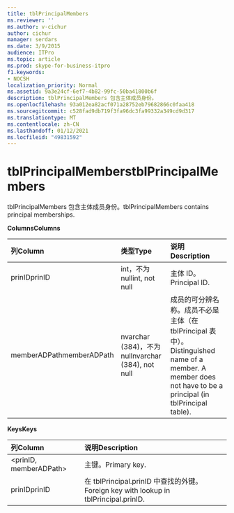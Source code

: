 ```yaml
---
title: tblPrincipalMembers
ms.reviewer: ''
ms.author: v-cichur
author: cichur
manager: serdars
ms.date: 3/9/2015
audience: ITPro
ms.topic: article
ms.prod: skype-for-business-itpro
f1.keywords:
- NOCSH
localization_priority: Normal
ms.assetid: 9a3e24cf-6ef7-4b82-99fc-50ba41800b6f
description: tblPrincipalMembers 包含主体成员身份。
ms.openlocfilehash: 93a012ea82acf071a28752eb79682866c0faa418
ms.sourcegitcommit: c528fad9db719f3fa96dc3fa99332a349cd9d317
ms.translationtype: MT
ms.contentlocale: zh-CN
ms.lasthandoff: 01/12/2021
ms.locfileid: "49831592"
---
```

# <a name="tblprincipalmembers"></a><span data-ttu-id="628b4-103">tblPrincipalMembers</span><span class="sxs-lookup"><span data-stu-id="628b4-103">tblPrincipalMembers</span></span>
 
<span data-ttu-id="628b4-104">tblPrincipalMembers 包含主体成员身份。</span><span class="sxs-lookup"><span data-stu-id="628b4-104">tblPrincipalMembers contains principal memberships.</span></span>
  
<span data-ttu-id="628b4-105">**Columns**</span><span class="sxs-lookup"><span data-stu-id="628b4-105">**Columns**</span></span>

|<span data-ttu-id="628b4-106">**列**</span><span class="sxs-lookup"><span data-stu-id="628b4-106">**Column**</span></span>|<span data-ttu-id="628b4-107">**类型**</span><span class="sxs-lookup"><span data-stu-id="628b4-107">**Type**</span></span>|<span data-ttu-id="628b4-108">**说明**</span><span class="sxs-lookup"><span data-stu-id="628b4-108">**Description**</span></span>|
|:-----|:-----|:-----|
|<span data-ttu-id="628b4-109">prinID</span><span class="sxs-lookup"><span data-stu-id="628b4-109">prinID</span></span>  <br/> |<span data-ttu-id="628b4-110">int，不为 null</span><span class="sxs-lookup"><span data-stu-id="628b4-110">int, not null</span></span>  <br/> |<span data-ttu-id="628b4-111">主体 ID。</span><span class="sxs-lookup"><span data-stu-id="628b4-111">Principal ID.</span></span>  <br/> |
|<span data-ttu-id="628b4-112">memberADPath</span><span class="sxs-lookup"><span data-stu-id="628b4-112">memberADPath</span></span>  <br/> |<span data-ttu-id="628b4-113">nvarchar (384)，不为 null</span><span class="sxs-lookup"><span data-stu-id="628b4-113">nvarchar (384), not null</span></span>  <br/> |<span data-ttu-id="628b4-p101">成员的可分辨名称。成员不必是主体（在 tblPrincipal 表中）。</span><span class="sxs-lookup"><span data-stu-id="628b4-p101">Distinguished name of a member. A member does not have to be a principal (in tblPrincipal table).</span></span>  <br/> |
   
<span data-ttu-id="628b4-116">**Keys**</span><span class="sxs-lookup"><span data-stu-id="628b4-116">**Keys**</span></span>

|<span data-ttu-id="628b4-117">**列**</span><span class="sxs-lookup"><span data-stu-id="628b4-117">**Column**</span></span>|<span data-ttu-id="628b4-118">**说明**</span><span class="sxs-lookup"><span data-stu-id="628b4-118">**Description**</span></span>|
|:-----|:-----|
|\<prinID, memberADPath\>  <br/> |<span data-ttu-id="628b4-119">主键。</span><span class="sxs-lookup"><span data-stu-id="628b4-119">Primary key.</span></span>  <br/> |
|<span data-ttu-id="628b4-120">prinID</span><span class="sxs-lookup"><span data-stu-id="628b4-120">prinID</span></span>  <br/> |<span data-ttu-id="628b4-121">在 tblPrincipal.prinID 中查找的外键。</span><span class="sxs-lookup"><span data-stu-id="628b4-121">Foreign key with lookup in tblPrincipal.prinID.</span></span>  <br/> |
   

